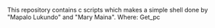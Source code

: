 This repository contains c scripts which makes a simple shell done by "Mapalo Lukundo" and "Mary Maina".
Where:
Get_pc
